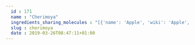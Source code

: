 ```yaml
---
  id : 171
  name : "Cherimoya"
  ingredients_sharing_molecules : "[{'name': 'Apple', 'wiki': 'Apple', 'id': 162, 'category': 'Fruit', 'common_molecules': [89594, 6549, 5280443, 5280598, 6054, 7284, 527, 3893, 9064, 8094, 445070, 638278, 6072, 6202, 5363388, 644104, 612, 5280511, 650, 5367719, 13144, 4788, 637775, 7772, 247, 61020, 8452, 853433, 72276, 638011, 1889, 15394, 5280445, 637566, 240, 33931, 11160, 5365811, 22873, 8130, 798, 6569, 441005, 72277, 379, 6561, 65084, 10430, 637542, 441484, 8194, 107971, 16617, 5284639, 10448, 24838, 31276, 338, 7288, 8723, 11552, 79803, 1110, 6050, 6654, 6986, 5318042, 107905, 31260, 2345, 5280863, 10885, 784, 10393, 439341, 7150, 5364399, 1549026, 126, 998, 7847, 13357, 768, 8091, 323, 8158, 1183, 9862, 5281708, 637511, 8914, 65064, 5284503, 802, 180, 72, 61503, 643941, 999, 439246, 244, 11039, 8768, 26447, 16872, 439263, 1130, 7824, 454, 5281516, 107, 878, 12180, 444539, 14896, 18635, 7858, 7795, 8857, 5315892, 7770, 11509, 6184, 643779, 6251, 439533, 11128, 7654]}, {'name': 'Tea', 'wiki': 'Tea', 'id': 310, 'category': 'Plant', 'common_molecules': [89594, 6549, 5280443, 5280598, 6054, 7284, 527, 3893, 9064, 8094, 638278, 6072, 6202, 5363388, 7650, 643820, 612, 5280511, 650, 5367719, 13144, 441005, 4788, 637775, 61020, 247, 8452, 853433, 72276, 638011, 1889, 15394, 5280445, 637566, 240, 33931, 5365811, 22873, 61953, 8130, 798, 6569, 7148, 7341, 72277, 379, 6561, 65084, 10430, 637542, 441484, 22311, 107971, 5284639, 10448, 31276, 338, 7288, 8723, 11552, 79803, 1110, 6050, 6654, 6986, 5318042, 107905, 31260, 2345, 5280863, 784, 10393, 439341, 8500, 7150, 1549026, 126, 998, 7847, 445070, 768, 8091, 323, 8158, 1183, 5281515, 9862, 5281553, 5281708, 637511, 8914, 65064, 5284503, 802, 180, 72, 61503, 643941, 999, 439246, 244, 8768, 26447, 13187, 7710, 439263, 1130, 7824, 454, 5281516, 107, 878, 12180, 644104, 444539, 14896, 18635, 7858, 6989, 8857, 5315892, 11509, 6184, 643779, 6251, 439533, 11128, 7654]}, {'name': 'Grape', 'wiki': 'Grape', 'id': 182, 'category': 'Fruit', 'common_molecules': [89594, 6549, 5280443, 5280598, 6054, 7284, 527, 3893, 519786, 9064, 8094, 638278, 6072, 6202, 5363388, 643820, 612, 5280511, 650, 5367719, 13144, 4788, 637775, 61020, 247, 8452, 853433, 72276, 638011, 1889, 15394, 5280445, 637566, 240, 33931, 5365811, 22873, 61953, 8130, 798, 6569, 441005, 72277, 379, 6561, 65084, 10430, 637542, 441484, 22311, 107971, 16617, 5284639, 10448, 875, 24838, 31276, 338, 7288, 8723, 11552, 79803, 1110, 6050, 6986, 5318042, 107905, 31260, 2345, 5280863, 784, 10393, 439341, 7150, 5363526, 1549026, 126, 998, 7847, 445070, 768, 8091, 323, 8158, 1183, 9862, 5281708, 637511, 8914, 65064, 5284503, 802, 180, 72, 61503, 643941, 999, 439246, 244, 8768, 26447, 16872, 13187, 439263, 1130, 7824, 454, 5281516, 522514, 878, 12180, 644104, 444539, 18635, 7858, 7795, 8857, 5315892, 11509, 6184, 643779, 107, 6251, 439533, 11128, 7654]}, {'name': 'Apricot', 'wiki': 'Apricot', 'id': 164, 'category': 'Fruit', 'common_molecules': [89594, 6549, 5280443, 5280598, 6054, 7284, 527, 3893, 9064, 8094, 638278, 6072, 637775, 5363388, 644104, 5280511, 650, 5367719, 13144, 4788, 159055, 61020, 247, 8452, 853433, 72276, 638011, 1889, 15394, 5280445, 637566, 240, 33931, 5365811, 22873, 8130, 798, 6569, 441005, 72277, 6561, 65084, 637542, 441484, 22311, 65064, 107971, 16617, 5284639, 10448, 875, 24838, 31276, 338, 7288, 8723, 11552, 79803, 1110, 6050, 6654, 6986, 31291, 5318042, 107905, 31260, 2345, 5280863, 10885, 784, 10393, 13357, 7150, 1549026, 126, 998, 7847, 445070, 768, 8091, 323, 1183, 9862, 5281708, 637511, 8914, 6184, 6202, 5284503, 802, 180, 72, 61503, 643941, 999, 439246, 244, 8768, 26447, 16872, 7710, 439263, 1130, 7824, 454, 643820, 107, 878, 12180, 444539, 14896, 18635, 7858, 7795, 8857, 5315892, 7770, 11509, 439341, 643779, 6251, 439533, 11128, 7654]}, {'name': 'Tomato', 'wiki': 'Tomato', 'id': 364, 'category': 'Vegetable Fruit', 'common_molecules': [89594, 6549, 5280443, 5280598, 6054, 7284, 527, 9064, 8094, 638278, 6072, 6202, 5363388, 644104, 612, 5280511, 650, 5367719, 13144, 4788, 637775, 7772, 247, 61020, 8452, 853433, 72276, 638011, 1889, 15394, 5280445, 637566, 240, 33931, 5365811, 22873, 8130, 798, 6569, 441005, 72277, 379, 6561, 65084, 637542, 441484, 107971, 5284639, 10448, 875, 31276, 338, 7288, 8723, 6508206, 11552, 79803, 1110, 6050, 6654, 6986, 5318042, 107905, 31260, 2345, 5280863, 784, 10393, 439341, 8500, 7150, 1549026, 126, 998, 7847, 445070, 768, 8091, 323, 8158, 1183, 5281515, 9862, 5281708, 637511, 65064, 5284503, 802, 180, 72, 61503, 643941, 999, 439246, 244, 8768, 26447, 13187, 7710, 439263, 1130, 7824, 454, 643820, 107, 878, 12180, 444539, 14896, 18635, 7858, 7795, 8857, 5315892, 18522, 11509, 6184, 643779, 12613, 6251, 439533, 11128, 7654]}]"
  slug : cherimoya
  date : 2019-03-26T08:47:11+01:00
---
```



